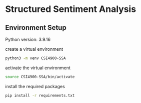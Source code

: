 # Structured Sentiment Analysis

## Environment Setup

Python version: 3.9.16

create a virtual environment

```bash
python3 -m venv CSI4900-SSA
```

activate the virtual environment

```bash
source CSI4900-SSA/bin/activate
```

install the required packages

```bash
pip install -r requirements.txt
```
